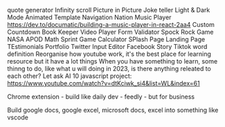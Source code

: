 quote generator
Infinity scroll
Picture in Picture
Joke teller
Light & Dark Mode
Animated Template
Navigation Nation
Music Player https://dev.to/documatic/building-a-music-player-in-react-2aa4
Custom Countdown
Book Keeper
Video Player
Form Validator
Spock Rock Game
NASA APOD
Math Sprint Game
Calculator
SPlash Page
Landing Page
TEstimonials
Portfolio
Twitter
Input Editor
Facebook
Story
Tiktok
word definition
Reorganise how youtube work, it's the best place for learning resource but it have a lot things
When you have something to learn, some thinng to do, like what u will doing in 2023, is there anything releated to each other? Let ask AI
10 javascript project: https://www.youtube.com/watch?v=dtKciwk_si4&list=WL&index=61

Chrome extension - build like daily dev - feedly - but for business


Build google docs, google excel, microsoft docs, excel into something like vscode

